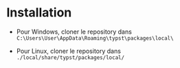 # Installation

- Pour Windows, cloner le repository dans `C:\Users\User\AppData\Roaming\typst\packages\local\`

- Pour Linux, cloner le repository dans `./local/share/typst/packages/local/`
